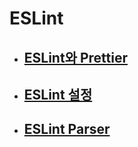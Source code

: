 # ESLint

- ## [ESLint와 Prettier](./ESLint_Prettier.md)

- ## [ESLint 설정](./Eslint_Configuration.md)

- ## [ESLint Parser](./ESLint_Parser.md)
